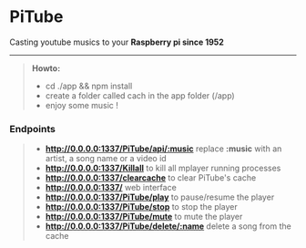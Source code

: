 PiTube
===================


Casting youtube musics to your **Raspberry pi since 1952**

----------

> **Howto:**
> - cd ./app && npm install
> - create a folder called cach in the app folder (/app) 
> - enjoy some music !


### Endpoints
> - **http://0.0.0.0:1337/PiTube/api/:music** replace **:music** with an artist, a song name or a video id
> - **http://0.0.0.0:1337/Killall** to kill all mplayer running processes
> - **http://0.0.0.0:1337/clearcache** to clear PiTube's cache
> - **http://0.0.0.0:1337/** web interface
> - **http://0.0.0.0:1337/PiTube/play** to pause/resume the player
> - **http://0.0.0.0:1337/PiTube/stop** to stop the player
> - **http://0.0.0.0:1337/PiTube/mute** to mute the player
> - **http://0.0.0.0:1337/PiTube/delete/:name** delete a song from the cache
